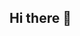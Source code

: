 ## Hi there 👋

<!--
**NataliaMoreira1/NataliaMoreira1** is a ✨ _special_ ✨ repository because its `README.md` (this file) appears on your GitHub profile.

Here are some ideas to get you started:




